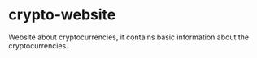 # crypto-website
Website about cryptocurrencies, it contains basic information about the cryptocurrencies.

